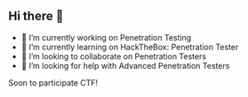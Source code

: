 ## Hi there 👋

- 🔭 I’m currently working on Penetration Testing
- 🌱 I’m currently learning on HackTheBox: Penetration Tester
- 👯 I’m looking to collaborate on Penetration Testers
- 🤔 I’m looking for help with Advanced Penetration Testers

Soon to participate CTF!
